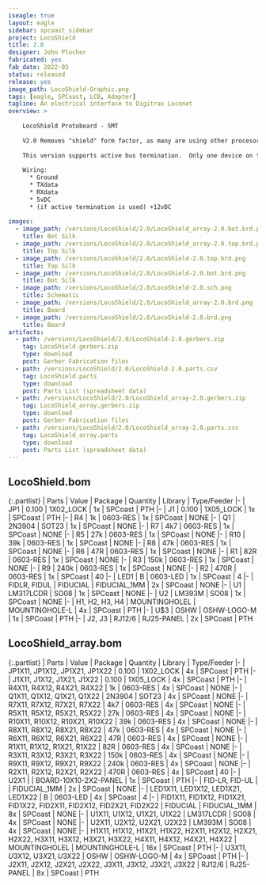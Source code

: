 ```yaml
---
iseagle: true
layout: eagle
sidebar: spcoast_sidebar
project: LocoShield
title: 2.0
designer: John Plocher
fabricated: yes
fab_date: 2022-03
status: released
release: yes
image_path: LocoShield-Graphic.png
tags: [eagle, SPCoast, LCB, Adapter]
tagline: An electrical interface to Digitrax Loconet
overview: >
    
    LocoShield Protoboard - SMT
    
    V2.0 Removes "shield" form factor, as many are using other procesor styles
    
    This version supports active bus termination.  Only one device on the LNet needs to supply termination.
    
    Wiring:
      * Ground
      * TXdata
      * RXdata
      * 5vDC
      * (if active termination is used) +12vDC
    
images:
  - image_path: /versions/LocoShield/2.0/LocoShield_array-2.0.bot.brd.png
    title: Bot Silk
  - image_path: /versions/LocoShield/2.0/LocoShield_array-2.0.top.brd.png
    title: Top Silk
  - image_path: /versions/LocoShield/2.0/LocoShield-2.0.top.brd.png
    title: Top Silk
  - image_path: /versions/LocoShield/2.0/LocoShield-2.0.bot.brd.png
    title: Bot Silk
  - image_path: /versions/LocoShield/2.0/LocoShield-2.0.sch.png
    title: Schematic
  - image_path: /versions/LocoShield/2.0/LocoShield_array-2.0.brd.png
    title: Board
  - image_path: /versions/LocoShield/2.0/LocoShield-2.0.brd.png
    title: Board
artifacts:
  - path: /versions/LocoShield/2.0/LocoShield-2.0.gerbers.zip
    tag: LocoShield.gerbers.zip
    type: download
    post: Gerber Fabrication files
  - path: /versions/LocoShield/2.0/LocoShield-2.0.parts.csv
    tag: LocoShield.parts
    type: download
    post: Parts List (spreadsheet data)
  - path: /versions/LocoShield/2.0/LocoShield_array-2.0.gerbers.zip
    tag: LocoShield_array.gerbers.zip
    type: download
    post: Gerber Fabrication files
  - path: /versions/LocoShield/2.0/LocoShield_array-2.0.parts.csv
    tag: LocoShield_array.parts
    type: download
    post: Parts List (spreadsheet data)
---
```


## LocoShield.bom

{:.partlist}
| Parts | Value | Package | Quantity | Library | Type/Feeder
|-
| JP1 | 0.100 | 1X02_LOCK | 1x | SPCoast | PTH
|-
| J1 | 0.100 | 1X05_LOCK | 1x | SPCoast | PTH
|-
| R4 | 1k | 0603-RES | 1x | SPCoast | NONE
|-
| Q1 | 2N3904 | SOT23 | 1x | SPCoast | NONE
|-
| R7 | 4k7 | 0603-RES | 1x | SPCoast | NONE
|-
| R5 | 27k | 0603-RES | 1x | SPCoast | NONE
|-
| R10 | 39k | 0603-RES | 1x | SPCoast | NONE
|-
| R8 | 47k | 0603-RES | 1x | SPCoast | NONE
|-
| R6 | 47R | 0603-RES | 1x | SPCoast | NONE
|-
| R1 | 82R | 0603-RES | 1x | SPCoast | NONE
|-
| R3 | 150k | 0603-RES | 1x | SPCoast | NONE
|-
| R9 | 240k | 0603-RES | 1x | SPCoast | NONE
|-
| R2 | 470R | 0603-RES | 1x | SPCoast | 40
|-
| LED1 | B | 0603-LED | 1x | SPCoast | 4
|-
| FIDLR, FIDUL | FIDUCIAL | FIDUCIAL_1MM | 2x | SPCoast | NONE
|-
| U1 | LM317LCDR | SO08 | 1x | SPCoast | NONE
|-
| U2 | LM393M | SO08 | 1x | SPCoast | NONE
|-
| H1, H2, H3, H4 | MOUNTINGHOLEL | MOUNTINGHOLE-L | 4x | SPCoast | PTH
|-
| U$3 | OSHW | OSHW-LOGO-M | 1x | SPCoast | PTH
|-
| J2, J3 | RJ12/6 | RJ25-PANEL | 2x | SPCoast | PTH

## LocoShield_array.bom

{:.partlist}
| Parts | Value | Package | Quantity | Library | Type/Feeder
|-
| JP1X11, JP1X12, JP1X21, JP1X22 | 0.100 | 1X02_LOCK | 4x | SPCoast | PTH
|-
| J1X11, J1X12, J1X21, J1X22 | 0.100 | 1X05_LOCK | 4x | SPCoast | PTH
|-
| R4X11, R4X12, R4X21, R4X22 | 1k | 0603-RES | 4x | SPCoast | NONE
|-
| Q1X11, Q1X12, Q1X21, Q1X22 | 2N3904 | SOT23 | 4x | SPCoast | NONE
|-
| R7X11, R7X12, R7X21, R7X22 | 4k7 | 0603-RES | 4x | SPCoast | NONE
|-
| R5X11, R5X12, R5X21, R5X22 | 27k | 0603-RES | 4x | SPCoast | NONE
|-
| R10X11, R10X12, R10X21, R10X22 | 39k | 0603-RES | 4x | SPCoast | NONE
|-
| R8X11, R8X12, R8X21, R8X22 | 47k | 0603-RES | 4x | SPCoast | NONE
|-
| R6X11, R6X12, R6X21, R6X22 | 47R | 0603-RES | 4x | SPCoast | NONE
|-
| R1X11, R1X12, R1X21, R1X22 | 82R | 0603-RES | 4x | SPCoast | NONE
|-
| R3X11, R3X12, R3X21, R3X22 | 150k | 0603-RES | 4x | SPCoast | NONE
|-
| R9X11, R9X12, R9X21, R9X22 | 240k | 0603-RES | 4x | SPCoast | NONE
|-
| R2X11, R2X12, R2X21, R2X22 | 470R | 0603-RES | 4x | SPCoast | 40
|-
| U2X1 |  | BOARD-10X10-2X2-PANEL | 1x | SPCoast | PTH
|-
| FID-LR, FID-UL |  | FIDUCIAL_1MM | 2x | SPCoast | NONE
|-
| LED1X11, LED1X12, LED1X21, LED1X22 | B | 0603-LED | 4x | SPCoast | 4
|-
| FID1X11, FID1X12, FID1X21, FID1X22, FID2X11, FID2X12, FID2X21, FID2X22 | FIDUCIAL | FIDUCIAL_1MM | 8x | SPCoast | NONE
|-
| U1X11, U1X12, U1X21, U1X22 | LM317LCDR | SO08 | 4x | SPCoast | NONE
|-
| U2X11, U2X12, U2X21, U2X22 | LM393M | SO08 | 4x | SPCoast | NONE
|-
| H1X11, H1X12, H1X21, H1X22, H2X11, H2X12, H2X21, H2X22, H3X11, H3X12, H3X21, H3X22, H4X11, H4X12, H4X21, H4X22 | MOUNTINGHOLEL | MOUNTINGHOLE-L | 16x | SPCoast | PTH
|-
| U$3X11, U$3X12, U$3X21, U$3X22 | OSHW | OSHW-LOGO-M | 4x | SPCoast | PTH
|-
| J2X11, J2X12, J2X21, J2X22, J3X11, J3X12, J3X21, J3X22 | RJ12/6 | RJ25-PANEL | 8x | SPCoast | PTH
